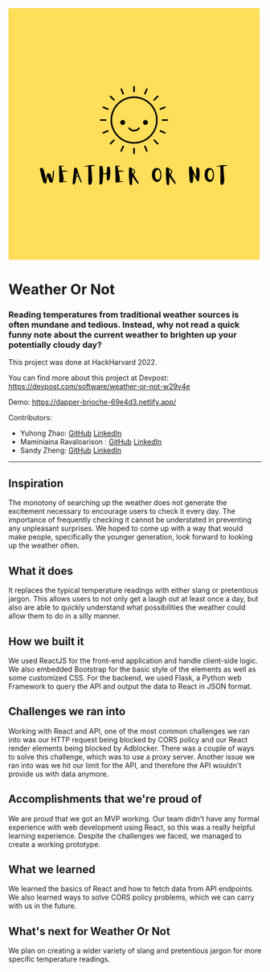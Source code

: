 ![Weather Or Not Logo](/weather-or-not.png)

# Weather Or Not

 ### Reading temperatures from traditional weather sources is often mundane and tedious. Instead, why not read a quick funny note about the current weather to brighten up your potentially cloudy day?  
   
  
This project was done at HackHarvard 2022.

You can find more about this project at Devpost: https://devpost.com/software/weather-or-not-w29v4e

Demo: https://dapper-brioche-69e4d3.netlify.app/



Contributors:

* Yuhong Zhao: [GitHub](https://github.com/yuhongz12) [LinkedIn](https://www.linkedin.com/in/yuhong-zhao-ab0a141b2/)
* Maminiaina Ravaloarison : [GitHub](https://github.com/Mami-Em) [LinkedIn](https://www.linkedin.com/in/maminiaina-ravaloarison-ab1893245/)
* Sandy Zheng: [GitHub](https://github.com/sandyzng104) [LinkedIn](https://www.linkedin.com/in/sandyzheng/)

--- 

## Inspiration
The monotony of searching up the weather does not generate the excitement necessary to encourage users to check it every day. The importance of frequently checking it cannot be understated in preventing any unpleasant surprises. We hoped to come up with a way that would make people, specifically the younger generation, look forward to looking up the weather often.

## What it does
It replaces the typical temperature readings with either slang or pretentious jargon. This allows users to not only get a laugh out at least once a day, but also are able to quickly understand what possibilities the weather could allow them to do in a silly manner.

## How we built it
We used ReactJS for the front-end application and handle client-side logic. We also embedded Bootstrap for the basic style of the elements as well as some customized CSS. For the backend, we used Flask, a Python web Framework to query the API and output the data to React in JSON format.

## Challenges we ran into
Working with React and API, one of the most common challenges we ran into was our HTTP request being blocked by CORS policy and our React render elements being blocked by Adblocker. There was a couple of ways to solve this challenge, which was to use a proxy server. Another issue we ran into was we hit our limit for the API, and therefore the API wouldn't provide us with data anymore.

## Accomplishments that we're proud of
We are proud that we got an MVP working. Our team didn't have any formal experience with web development using React, so this was a really helpful learning experience. Despite the challenges we faced, we managed to create a working prototype.

## What we learned
We learned the basics of React and how to fetch data from API endpoints. We also learned ways to solve CORS policy problems, which we can carry with us in the future.

## What's next for Weather Or Not
We plan on creating a wider variety of slang and pretentious jargon for more specific temperature readings.